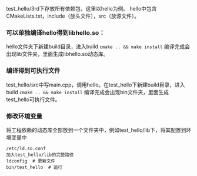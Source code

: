 test_hello/3rd下存放所有依赖包，这里以hello为例。
hello中包含CMakeLists.txt，include（放头文件），src（放源文件）。
### 可以单独编译hello得到libhello.so：
hello文件夹下新建build目录，进入build
`cmake .. && make install`
编译完成会出现lib文件夹，里面生成libhello.so动态库。

### 编译得到可执行文件
test_hello/src中写main.cpp，调用hello。在test_hello下新建build目录，进入build
`cmake .. && make install`
编译完成会出现bin文件夹，里面生成test_hello可执行文件。

### 修改环境变量
将工程依赖的动态库全部放到一个文件夹中，例如test_hello/lib下，将其配置到环境变量中
```
/etc/ld.so.conf
加入test_hello/lib的完整路径
ldconfig  # 更新文件
bin/test_hello  # 运行
```
